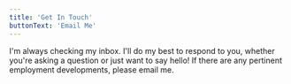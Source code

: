 ```yaml
---
title: 'Get In Touch'
buttonText: 'Email Me'
---
```


I'm always checking my inbox. I'll do my best to respond to you, whether you're asking a question or just want to say hello! If there are any pertinent employment developments, please email me.
